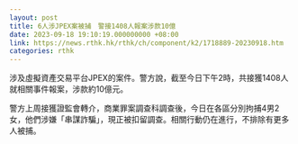 ```yaml
---
layout: post
title: 6人涉JPEX案被捕　警接1408人報案涉款10億
date: 2023-09-18 19:10:19.000000000 +08:00
link: https://news.rthk.hk/rthk/ch/component/k2/1718889-20230918.htm
categories: rthk
---
```


涉及虛擬資產交易平台JPEX的案件。警方說，截至今日下午2時，共接獲1408人就相關事件報案，涉款約10億元。

警方上周接獲證監會轉介，商業罪案調查科調查後，今日在各區分別拘捕4男2女，他們涉嫌「串謀詐騙」，現正被扣留調查。相關行動仍在進行，不排除有更多人被捕。
